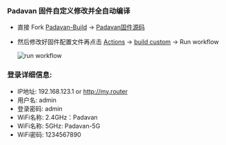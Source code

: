 ### Padavan 固件自定义修改并全自动编译

- 直接 Fork [Padavan-Build](https://github.com/TurBoTse/Padavan-Build/fork) → [Padavan固件源码](https://github.com/TurBoTse/padavan/fork)

- 然后修改好固件配置文件再点击  [Actions](../../actions) → [build custom](../../actions/workflows/build.yml) → Run workflow 

  ![run workflow](public/run-workflow.webp)

### 登录详细信息:
- IP地址: 192.168.123.1 or http://my.router
- 用户名: admin
- 登录密码: admin
- WiFi名称: 2.4GHz：Padavan
- WiFi名称: 5GHz: Padavan-5G
- WiFi密码: 1234567890
